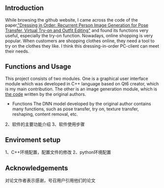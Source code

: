 ## Introduction
While browsing the github website, I came across the code of the paper,["Dressing in Order: Recurrent Person Image Generation for Pose Transfer, Virtual Try-on and Outfit Editing"](https://openaccess.thecvf.com/content/ICCV2021/html/Cui_Dressing_in_Order_Recurrent_Person_Image_Generation_for_Pose_Transfer_ICCV_2021_paper.html) and found its functions very useful, especially the try-on function. Nowadays, online shopping is very popular. When customers are shopping clothes online, they need a tool to try on the clothes they like. I think this dressing-in-order PC-client can meet their needs.

## Functions and Usage
This project consists of two modules. One is a graphical user interface module which was developed in C++ language based on Qt6 creator, which is my main contribution. The other is an image generation module, which is [the code](https://github.com/cuiaiyu/dressing-in-order) written by the original authors.
- Functions
  The DNN model developed by the original author contains many functions, such as pose transfer, try on, texture transfer, reshaping, content removal, etc.

2、软件的主要功能介绍
3、软件使用步骤

## Enviroment setup
1、C++环境配置，配置文件的修改
2、python环境配置

## Acknowledgements
对论文作者表示感谢，号召用户引用他们的论文
